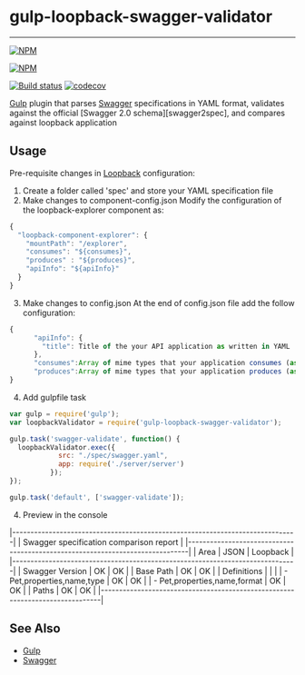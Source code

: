 # gulp-loopback-swagger-validator
--------------------------

[![NPM](https://nodei.co/npm/gulp-loopback-swagger-validator.png?downloads=true)](https://nodei.co/npm/gulp-loopback-swagger-validator/)

 [![NPM](https://nodei.co/npm-dl/gulp-loopback-swagger-validator.png?months=3&height=3)](https://nodei.co/npm/gulp-loopback-swagger-validator/)

 [![Build status](https://img.shields.io/travis/yantrashala/gulp-loopback-swagger-validator/master.svg?style=flat-square)](https://travis-ci.org/yantrashala/gulp-loopback-swagger-validator) [![codecov](https://codecov.io/gh/yantrashala/gulp-loopback-swagger-validator/branch/master/graph/badge.svg)](https://codecov.io/gh/yantrashala/gulp-loopback-swagger-validator)

[Gulp][gulp] plugin that parses [Swagger][swagger] specifications in YAML format, validates against the official [Swagger 2.0 schema][swagger2spec], and compares against loopback application

Usage
--------------------------

Pre-requisite changes in [Loopback][loopback] configuration:

1. Create a folder called 'spec' and store your YAML specification file
2. Make changes to component-config.json
    Modify the configuration of the loopback-explorer component as:

```js
{
  "loopback-component-explorer": {
    "mountPath": "/explorer",
    "consumes": "${consumes}",
    "produces" : "${produces}",
    "apiInfo": "${apiInfo}"
  }
}
```

3. Make changes to config.json
    At the end of config.json file add the follow configuration:

```js
{
      "apiInfo": {
        "title": Title of the your API application as written in YAML
      },
      "consumes":Array of mime types that your application consumes (as written in YAML),
      "produces":Array of mime types that your application produces (as written in YAML)
}
```    

4. Add gulpfile task

```js
var gulp = require('gulp');
var loopbackValidator = require('gulp-loopback-swagger-validator');

gulp.task('swagger-validate', function() {
  loopbackValidator.exec({
            src: "./spec/swagger.yaml",
            app: require('./server/server')
          });
});

gulp.task('default', ['swagger-validate']);
```

4. Preview in the console

|------------------------------------------------------------------------------|
|                    Swagger specification comparison report                   |
|------------------------------------------------------------------------------|
|                 Area                 |        JSON       |      Loopback     |
|------------------------------------------------------------------------------|
| Swagger Version                      |         OK        |         OK        |
| Base Path                            |         OK        |         OK        |
| Definitions                          |                   |                   |
|  - Pet,properties,name,type          |         OK        |         OK        |
|  - Pet,properties,name,format        |         OK        |         OK        |
| Paths                                |         OK        |         OK        |
|------------------------------------------------------------------------------|



See Also
--------------------------

- [Gulp][gulp]
- [Swagger][swagger]

[gulp]: http://github.com/gulpjs/gulp
[swagger]: http://swagger.io
[loopback]: http://loopback.io
